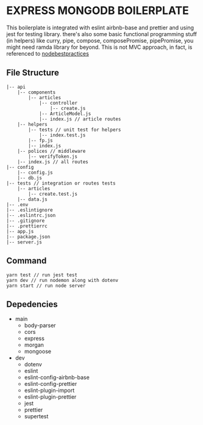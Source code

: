 # EXPRESS MONGODB BOILERPLATE

This boilerplate is integrated with eslint airbnb-base and prettier and using jest for testing library. there's also some basic functional programming stuff (in helpers) like curry, pipe, compose, composePromise, pipePromise, you might need ramda library for beyond. This is not MVC approach, in fact, is referenced to [nodebestpractices](https://github.com/i0natan/nodebestpractices)

## File Structure

```
|-- api
    |-- components
        |-- articles
            |-- controller
                |-- create.js
            |-- ArticleModel.js
            |-- index.js // article routes
    |-- helpers
        |-- tests // unit test for helpers
            |-- index.test.js
        |-- fp.js
        |-- index.js
    |-- polices // middleware
        |-- verifyToken.js
    |-- index.js // all routes
|-- config
    |-- config.js
    |-- db.js
|-- tests // integration or routes tests
    |-- articles
        |-- create.test.js
    |-- data.js
|-- .env
|-- .eslintignore
|-- .eslintrc.json
|-- .gitignore
|-- .prettierrc
|-- app.js
|-- package.json
|-- server.js
```

## Command

```
yarn test // run jest test
yarn dev // run nodemon along with dotenv
yarn start // run node server
```

## Depedencies

- main
  - body-parser
  - cors
  - express
  - morgan
  - mongoose
- dev
  - dotenv
  - eslint
  - eslint-config-airbnb-base
  - eslint-config-prettier
  - eslint-plugin-import
  - eslint-plugin-prettier
  - jest
  - prettier
  - supertest
